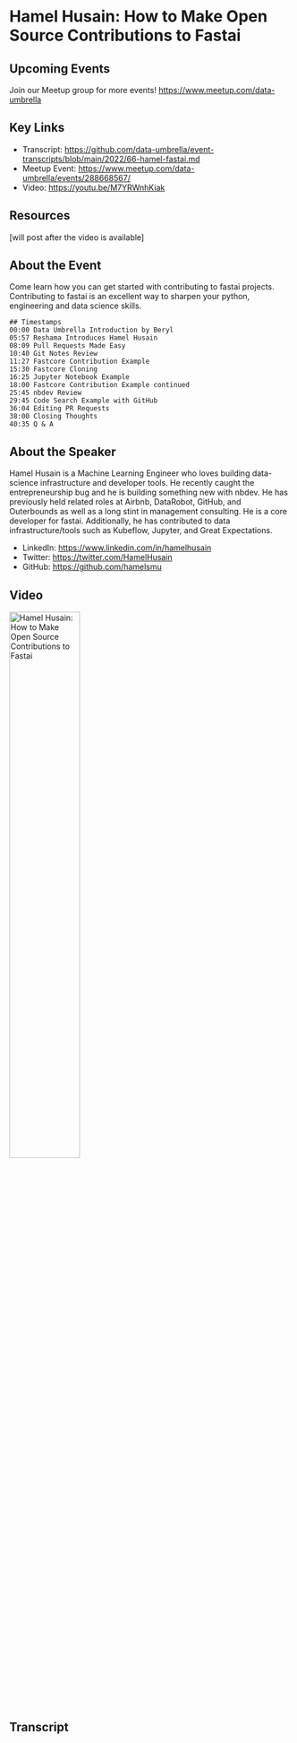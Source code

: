 # Hamel Husain: How to Make Open Source Contributions to Fastai

## Upcoming Events
Join our Meetup group for more events!
https://www.meetup.com/data-umbrella

## Key Links
- Transcript: https://github.com/data-umbrella/event-transcripts/blob/main/2022/66-hamel-fastai.md 
- Meetup Event: https://www.meetup.com/data-umbrella/events/288668567/
- Video: https://youtu.be/M7YRWnhKiak


## Resources
[will post after the video is available]

## About the Event
Come learn how you can get started with contributing to fastai projects. Contributing to fastai is an excellent way to sharpen your python, engineering and data science skills.

```
## Timestamps
00:00 Data Umbrella Introduction by Beryl
05:57 Reshama Introduces Hamel Husain
08:09 Pull Requests Made Easy
10:40 Git Notes Review 
11:27 Fastcore Contribution Example
15:30 Fastcore Cloning 
16:25 Jupyter Notebook Example
18:00 Fastcore Contribution Example continued
25:45 nbdev Review 
29:45 Code Search Example with GitHub
36:04 Editing PR Requests
38:00 Closing Thoughts
40:35 Q & A
```

## About the Speaker
Hamel Husain is a Machine Learning Engineer who loves building data-science infrastructure and developer tools. He recently caught the entrepreneurship bug and he is building something new with nbdev. He has previously held related roles at Airbnb, DataRobot, GitHub, and Outerbounds as well as a long stint in management consulting.
He is a core developer for fastai. Additionally, he has contributed to data infrastructure/tools such as Kubeflow, Jupyter, and Great Expectations.

- LinkedIn: https://www.linkedin.com/in/hamelhusain
- Twitter: https://twitter.com/HamelHusain
- GitHub: https://github.com/hamelsmu

## Video
<a href="http://www.youtube.com/watch?feature=player_embedded&v=M7YRWnhKiak" target="_blank"><img src="http://img.youtube.com/vi/M7YRWnhKiak/0.jpg"
alt="Hamel Husain: How to Make Open Source Contributions to Fastai" width="50%" /></a>


## Transcript
